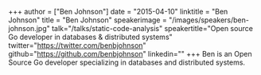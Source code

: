+++
author = ["Ben Johnson"]
date = "2015-04-10"
linktitle = "Ben Johnson"
title = "Ben Johnson"
speakerimage = "/images/speakers/ben-johnson.jpg"
talk="/talks/static-code-analysis"
speakertitle="Open source Go developer in databases & distributed systems"
twitter="https://twitter.com/benbjohnson"
github="https://github.com/benbjohnson"
linkedin=""
+++
Ben is an Open Source Go developer specializing in databases and distributed systems.
